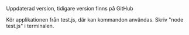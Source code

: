 Uppdaterad version, tidigare version finns på GitHub 

Kör applikationen från test.js, där kan kommandon användas.
Skriv "node test.js" i terminalen.
